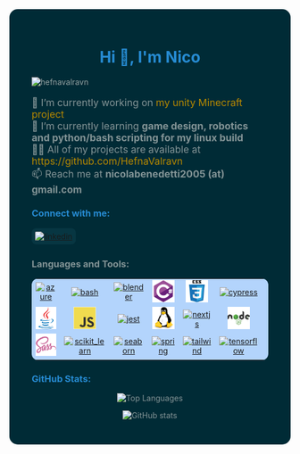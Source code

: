 <!-- Solarized Dark themed container -->
<div style="background-color: #002b36; color: #839496; padding: 30px 40px; border-radius: 15px; font-family: -apple-system, BlinkMacSystemFont, 'Segoe UI', Helvetica, Arial, sans-serif;">

<h1 align="center" style="color: #268bd2;">Hi 👋, I'm Nico</h1>

<p align="left" style="color: #93a1a1;">
  <img src="https://komarev.com/ghpvc/?username=hefnavalravn&label=Profile%20views&color=268bd2&style=flat" alt="hefnavalravn" />
</p>

<ul style="list-style-type: none; padding-left: 0; color: #839496; font-size: 1.1rem;">
  <li>🔭 I’m currently working on <a href="https://github.com/HefnaValravn/3Dunity-minecraft-project" style="color: #b58900; text-decoration: none;">my unity Minecraft project</a></li>
  <li>🌱 I’m currently learning <strong>game design, robotics and python/bash scripting for my linux build</strong></li>
  <li>👨‍💻 All of my projects are available at <a href="https://github.com/HefnaValravn" style="color: #b58900; text-decoration: none;">https://github.com/HefnaValravn</a></li>
  <li>📫 Reach me at <strong>nicolabenedetti2005 (at) gmail.com</strong></li>
</ul>

<h3 align="left" style="color: #268bd2;">Connect with me:</h3>
<p align="left" style="margin-bottom: 25px;">
  <a href="https://linkedin.com/in/nicolasbenedettigonzalez" target="_blank" rel="noreferrer" style="display:inline-block;">
    <img align="center" src="https://raw.githubusercontent.com/rahuldkjain/github-profile-readme-generator/master/src/images/icons/Social/linked-in-alt.svg" alt="linkedin" height="36" width="48" style="background: #073642; border-radius: 8px; padding: 6px;" />
  </a>
</p>

<h3 align="left">Languages and Tools:</h3>
<table bgcolor="#b3d4fc" style="border-radius: 12px;" width="100%" cellpadding="10" cellspacing="0">
  <tr>
    <td align="center" width="40">
      <a href="https://azure.microsoft.com/en-in/" target="_blank" rel="noreferrer">
        <img src="https://www.vectorlogo.zone/logos/microsoft_azure/microsoft_azure-icon.svg" alt="azure" width="40" height="40" />
      </a>
    </td>
    <td align="center" width="40">
      <a href="https://www.gnu.org/software/bash/" target="_blank" rel="noreferrer">
        <img src="https://www.vectorlogo.zone/logos/gnu_bash/gnu_bash-icon.svg" alt="bash" width="40" height="40" />
      </a>
    </td>
    <td align="center" width="40">
      <a href="https://www.blender.org/" target="_blank" rel="noreferrer">
        <img src="https://download.blender.org/branding/community/blender_community_badge_white.svg" alt="blender" width="40" height="40" />
      </a>
    </td>
    <td align="center" width="40">
      <a href="https://www.w3schools.com/cs/" target="_blank" rel="noreferrer">
        <img src="https://raw.githubusercontent.com/devicons/devicon/master/icons/csharp/csharp-original.svg" alt="csharp" width="40" height="40" />
      </a>
    </td>
    <td align="center" width="40">
      <a href="https://www.w3schools.com/css/" target="_blank" rel="noreferrer">
        <img src="https://raw.githubusercontent.com/devicons/devicon/master/icons/css3/css3-original-wordmark.svg" alt="css3" width="40" height="40" />
      </a>
    </td>
    <td align="center" width="40">
      <a href="https://www.cypress.io" target="_blank" rel="noreferrer">
        <img src="https://raw.githubusercontent.com/simple-icons/simple-icons/6e46ec1fc23b60c8fd0d2f2ff46db82e16dbd75f/icons/cypress.svg" alt="cypress" width="40" height="40" />
      </a>
    </td>
    <td align="center" width="40">
      <a href="https://www.docker.com/" target="_blank" rel="noreferrer">
        <img src="https://raw.githubusercontent.com/devicons/devicon/master/icons/docker/docker-original-wordmark.svg" alt="docker" width="40" height="40" />
      </a>
    </td>
    <td align="center" width="40">
      <a href="https://expressjs.com" target="_blank" rel="noreferrer">
        <img src="https://raw.githubusercontent.com/devicons/devicon/master/icons/express/express-original-wordmark.svg" alt="express" width="40" height="40" />
      </a>
    </td>
    <td align="center" width="40">
      <a href="https://git-scm.com/" target="_blank" rel="noreferrer">
        <img src="https://www.vectorlogo.zone/logos/git-scm/git-scm-icon.svg" alt="git" width="40" height="40" />
      </a>
    </td>
    <td align="center" width="40">
      <a href="https://www.w3.org/html/" target="_blank" rel="noreferrer">
        <img src="https://raw.githubusercontent.com/devicons/devicon/master/icons/html5/html5-original-wordmark.svg" alt="html5" width="40" height="40" />
      </a>
    </td>
  </tr>
  <tr>
    <td align="center" width="40">
      <a href="https://www.java.com" target="_blank" rel="noreferrer">
        <img src="https://raw.githubusercontent.com/devicons/devicon/master/icons/java/java-original.svg" alt="java" width="40" height="40" />
      </a>
    </td>
    <td align="center" width="40">
      <a href="https://developer.mozilla.org/en-US/docs/Web/JavaScript" target="_blank" rel="noreferrer">
        <img src="https://raw.githubusercontent.com/devicons/devicon/master/icons/javascript/javascript-original.svg" alt="javascript" width="40" height="40" />
      </a>
    </td>
    <td align="center" width="40">
      <a href="https://jestjs.io" target="_blank" rel="noreferrer">
        <img src="https://www.vectorlogo.zone/logos/jestjsio/jestjsio-icon.svg" alt="jest" width="40" height="40" />
      </a>
    </td>
    <td align="center" width="40">
      <a href="https://www.linux.org/" target="_blank" rel="noreferrer">
        <img src="https://raw.githubusercontent.com/devicons/devicon/master/icons/linux/linux-original.svg" alt="linux" width="40" height="40" />
      </a>
    </td>
    <td align="center" width="40">
      <a href="https://nextjs.org/" target="_blank" rel="noreferrer">
        <img src="https://cdn.worldvectorlogo.com/logos/nextjs-2.svg" alt="nextjs" width="40" height="40" />
      </a>
    </td>
    <td align="center" width="40">
      <a href="https://nodejs.org" target="_blank" rel="noreferrer">
        <img src="https://raw.githubusercontent.com/devicons/devicon/master/icons/nodejs/nodejs-original-wordmark.svg" alt="nodejs" width="40" height="40" />
      </a>
    </td>
    <td align="center" width="40">
      <a href="https://pandas.pydata.org/" target="_blank" rel="noreferrer">
        <img src="https://raw.githubusercontent.com/devicons/devicon/2ae2a900d2f041da66e950e4d48052658d850630/icons/pandas/pandas-original.svg" alt="pandas" width="40" height="40" />
      </a>
    </td>
    <td align="center" width="40">
      <a href="https://www.postgresql.org" target="_blank" rel="noreferrer">
        <img src="https://raw.githubusercontent.com/devicons/devicon/master/icons/postgresql/postgresql-original-wordmark.svg" alt="postgresql" width="40" height="40" />
      </a>
    </td>
    <td align="center" width="40">
      <a href="https://www.python.org" target="_blank" rel="noreferrer">
        <img src="https://raw.githubusercontent.com/devicons/devicon/master/icons/python/python-original.svg" alt="python" width="40" height="40" />
      </a>
    </td>
    <td align="center" width="40">
      <a href="https://reactjs.org/" target="_blank" rel="noreferrer">
        <img src="https://raw.githubusercontent.com/devicons/devicon/master/icons/react/react-original-wordmark.svg" alt="react" width="40" height="40" />
      </a>
    </td>
  </tr>
  <tr>
    <td align="center" width="40">
      <a href="https://sass-lang.com" target="_blank" rel="noreferrer">
        <img src="https://raw.githubusercontent.com/devicons/devicon/master/icons/sass/sass-original.svg" alt="sass" width="40" height="40" />
      </a>
    </td>
    <td align="center" width="40">
      <a href="https://scikit-learn.org/" target="_blank" rel="noreferrer">
        <img src="https://upload.wikimedia.org/wikipedia/commons/0/05/Scikit_learn_logo_small.svg" alt="scikit_learn" width="40" height="40" />
      </a>
    </td>
    <td align="center" width="40">
      <a href="https://seaborn.pydata.org/" target="_blank" rel="noreferrer">
        <img src="https://seaborn.pydata.org/_images/logo-mark-lightbg.svg" alt="seaborn" width="40" height="40" />
      </a>
    </td>
    <td align="center" width="40">
      <a href="https://spring.io/" target="_blank" rel="noreferrer">
        <img src="https://www.vectorlogo.zone/logos/springio/springio-icon.svg" alt="spring" width="40" height="40" />
      </a>
    </td>
    <td align="center" width="40">
      <a href="https://tailwindcss.com/" target="_blank" rel="noreferrer">
        <img src="https://www.vectorlogo.zone/logos/tailwindcss/tailwindcss-icon.svg" alt="tailwind" width="40" height="40" />
      </a>
    </td>
    <td align="center" width="40">
      <a href="https://www.tensorflow.org" target="_blank" rel="noreferrer">
        <img src="https://www.vectorlogo.zone/logos/tensorflow/tensorflow-icon.svg" alt="tensorflow" width="40" height="40" />
      </a>
    </td>
    <td align="center" width="40">
      <a href="https://www.typescriptlang.org/" target="_blank" rel="noreferrer">
        <img src="https://raw.githubusercontent.com/devicons/devicon/master/icons/typescript/typescript-original.svg" alt="typescript" width="40" height="40" />
      </a>
    </td>
    <td align="center" width="40">
      <a href="https://unity.com/" target="_blank" rel="noreferrer">
        <img src="https://www.vectorlogo.zone/logos/unity3d/unity3d-icon.svg" alt="unity" width="40" height="40" />
      </a>
    </td>
    <td></td>
    <td></td>
  </tr>
</table>



<h3 align="left" style="color: #268bd2;">GitHub Stats:</h3>

<p align="center">
  <img alt="Top Languages" src="https://github-readme-stats.vercel.app/api/top-langs/?username=hefnavalravn&layout=compact&theme=solarized-dark" />
</p>

<p align="center">
  <img alt="GitHub stats" src="https://github-readme-stats.vercel.app/api?username=hefnavalravn&show_icons=true&theme=solarized-dark&hide_border=true&count_private=true" />
</p>

</div>
